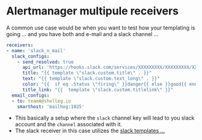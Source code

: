 # Alertmanager multipule receivers

A common use case would be when you want to test how your templating is going ... and you have both and e-mail and a slack channel ...

```yaml
receivers:
- name: 'slack_n_mail'
  slack_configs:
    - send_resolved: true
      api_url: 'https://hooks.slack.com/services/XXXXXXXXX/XXXXXXXXX/XXXXXXXXXXXXXXXXXXXXXXXX'
      title: "{{ template \"slack.custom.title\" . }}"
      text: "{{ template \"slack.custom.text_long\" . }}"
      color: "{{  if eq .Status \"firing\" }}danger{{ else }}good{{ end }}"
      title_link: "{{  template \"slack.custom.titlelink\" }}"
  email_configs:
  - to: teamA@shelleg.io
    smarthost: 'mailhog:1025'
```

* This basically a setup where the `slack` channel key will lead to you slack account and the `channel` associated with it.
* The slack receiver in this case utilizes the [slack templates ...](am-template.md)
